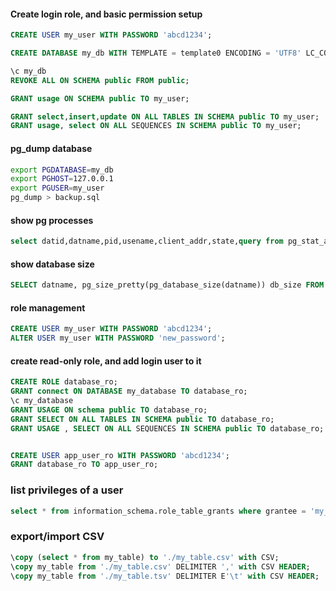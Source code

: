 
#### Create login role, and basic permission setup
```sql
CREATE USER my_user WITH PASSWORD 'abcd1234';

CREATE DATABASE my_db WITH TEMPLATE = template0 ENCODING = 'UTF8' LC_COLLATE = 'en_US.UTF-8' LC_CTYPE = 'en_US.UTF-8';

\c my_db
REVOKE ALL ON SCHEMA public FROM public;

GRANT usage ON SCHEMA public TO my_user;

GRANT select,insert,update ON ALL TABLES IN SCHEMA public TO my_user;
GRANT usage, select ON ALL SEQUENCES IN SCHEMA public TO my_user;

```

#### pg_dump database
```bash
export PGDATABASE=my_db
export PGHOST=127.0.0.1
export PGUSER=my_user
pg_dump > backup.sql
```

#### show pg processes
```sql
select datid,datname,pid,usename,client_addr,state,query from pg_stat_activity;
```

#### show database size
```sql
SELECT datname, pg_size_pretty(pg_database_size(datname)) db_size FROM pg_database where datname <> 'rdsadmin';
```

#### role management
```sql
CREATE USER my_user WITH PASSWORD 'abcd1234';
ALTER USER my_user WITH PASSWORD 'new_password';
```
#### create read-only role, and add login user to it
```sql
CREATE ROLE database_ro;
GRANT connect ON DATABASE my_database TO database_ro;
\c my_database 
GRANT USAGE ON schema public TO database_ro;
GRANT SELECT ON ALL TABLES IN SCHEMA public TO database_ro;
GRANT USAGE , SELECT ON ALL SEQUENCES IN SCHEMA public TO database_ro;


CREATE USER app_user_ro WITH PASSWORD 'abcd1234';
GRANT database_ro TO app_user_ro;
```

### list privileges of a user
```sql
select * from information_schema.role_table_grants where grantee = 'my_user' ;
```

### export/import CSV
```sql
\copy (select * from my_table) to './my_table.csv' with CSV;
\copy my_table from './my_table.csv' DELIMITER ',' with CSV HEADER;
\copy my_table from './my_table.tsv' DELIMITER E'\t' with CSV HEADER;
```
